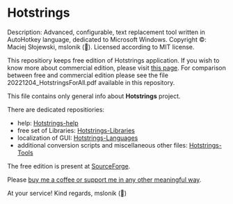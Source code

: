 # Hotstrings

Description: Advanced, configurable, text replacement tool written in AutoHotkey language, dedicated to Microsoft Windows. 
Copyright ©: Maciej Słojewski, mslonik (🐘).
Licensed according to MIT license.

This repositiory keeps free edition of Hotstrings application. If you wish to know more about commercial edition, please visit [this page](https://hotstrings.technology/).
For comparison between free and commercial edition please see the file 20221204_HotstringsForAll.pdf available in this repository.

This file contains only general info about **Hotstrings** project.

There are dedicated repositiories:

- help: [Hotstrings-help](https://github.com/mslonik/Hotstrings-Help)
- free set of Libraries: [Hotstrings-Libraries](https://github.com/mslonik/Hotstrings-Libraries)
- localization of GUI: [Hotstrings-Languages](https://github.com/mslonik/Hotstrings-Languages)
- additional conversion scripts and miscellaneous other files: [Hotstrings-Tools](https://github.com/mslonik/Hotstrings-Tools)

The free edition is present at [SourceForge](https://sourceforge.net/projects/hotstrings/).

Please [buy me a coffee or support me in any other meaningful way](https://www.patreon.com/user?u=18185391).

At your service! Kind regards, mslonik (🐘)
